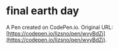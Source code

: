# final earth day

A Pen created on CodePen.io. Original URL: [https://codepen.io/lizsno/pen/wvyBdZj](https://codepen.io/lizsno/pen/wvyBdZj).

